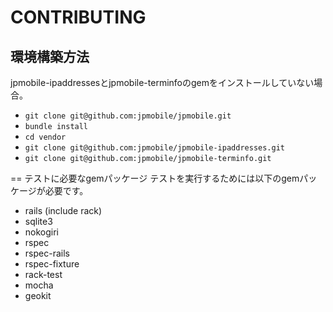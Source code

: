 # CONTRIBUTING
## 環境構築方法
jpmobile-ipaddressesとjpmobile-terminfoのgemをインストールしていない場合。

- `git clone git@github.com:jpmobile/jpmobile.git`
- `bundle install`
- `cd vendor`
- `git clone git@github.com:jpmobile/jpmobile-ipaddresses.git`
- `git clone git@github.com:jpmobile/jpmobile-terminfo.git`

== テストに必要なgemパッケージ
テストを実行するためには以下のgemパッケージが必要です。
* rails (include rack)
* sqlite3
* nokogiri
* rspec
* rspec-rails
* rspec-fixture
* rack-test
* mocha
* geokit
